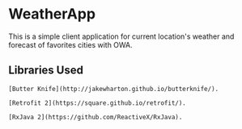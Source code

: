 # WeatherApp

This is a simple client application for current location's weather and  forecast of favorites cities  with OWA.

## Libraries Used

```
[Butter Knife](http://jakewharton.github.io/butterknife/).
```


```
[Retrofit 2](https://square.github.io/retrofit/).
```

```
[RxJava 2](https://github.com/ReactiveX/RxJava).
```
